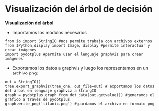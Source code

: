 # Visualización del árbol de decisión

**Visualización del árbol**

-   Importamos los módulos necesarios

```
from io import StringIO #nos permite trabaja con archivos externos
from IPython,display import Image, display #permite interactuar y crear imágenes
import pydotplus #permite usar el lenguaje graphviz para crear imágenes
```

-   Exportamos los datos a graphviz y luego los representamos en un archivo png:

```
out = StringIO()
tree.export_graphviz(tree_one, out_file=out) # exportamos los datos del árbol en lenguaje graphviz a StringIO
graph = pydotplus.graph_from_dot_data(out.getvalue()) #generamos el gráfico a través de pydotplus
graph.write_png('titanic.png') #guardamos el archivo en formato png
```